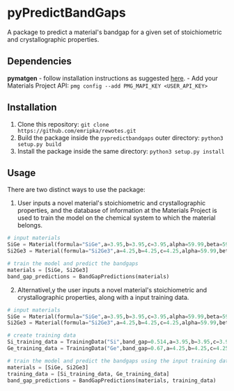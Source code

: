 # pyPredictBandGaps

A package to predict a material's bandgap for a given set of stoichiometric and crystallographic properties. 

## Dependencies
**pymatgen**
    - follow installation instructions as suggested [here](https://pymatgen.org/index.html). 
    - Add your Materials Project API: ``pmg config --add PMG_MAPI_KEY <USER_API_KEY>``

## Installation
1. Clone this repository: ``git clone https://github.com/emripka/rewotes.git``
2. Build the package inside the ``pypredictbandgaps`` outer directory: ``python3 setup.py build``
3. Install the package inside the same directory: ``python3 setup.py install``

## Usage 

There are two distinct ways to use the package:

1. User inputs a novel material's stoichiometric and crystallographic properties, and the database of information at the Materials Project is used to train the model on the chemical system to which the material belongs. 

```python
# input materials
SiGe = Material(formula="SiGe",a=3.95,b=3.95,c=3.95,alpha=59.99,beta=59.99,gamma=59.99,volume=43.7409)
Si2Ge3 = Material(formula="Si2Ge3",a=4.25,b=4.25,c=4.25,alpha=59.99,beta=59.99,gamma=59.99,volume=45.222)

# train the model and predict the bandgaps
materials = [SiGe, Si2Ge3]
band_gap_predictions = BandGapPredictions(materials)
```

2. Alternativel,y the user inputs a novel material's stoichiometric and crystallographic properties, along with a input training data.  

```python
# input materials
SiGe = Material(formula="SiGe",a=3.95,b=3.95,c=3.95,alpha=59.99,beta=59.99,gamma=59.99,volume=43.7409)
Si2Ge3 = Material(formula="Si2Ge3",a=4.25,b=4.25,c=4.25,alpha=59.99,beta=59.99,gamma=59.99,volume=45.222)

# create training data
Si_training_data = TrainingData("Si",band_gap=0.514,a=3.95,b=3.95,c=3.95,alpha=59.99,beta=59.99,gamma=59.99,volume=43.7409)
Ge_training_data = TrainingData("Ge",band_gap=0.67,a=4.25,b=4.25,c=4.25,alpha=59.99,beta=59.99,gamma=59.99,volume=45.222)

# train the model and predict the bandgaps using the input training data
materials = [SiGe, Si2Ge3]
training_data = [Si_training_data, Ge_training_data]
band_gap_predictions = BandGapPredictions(materials, training_data)
```
